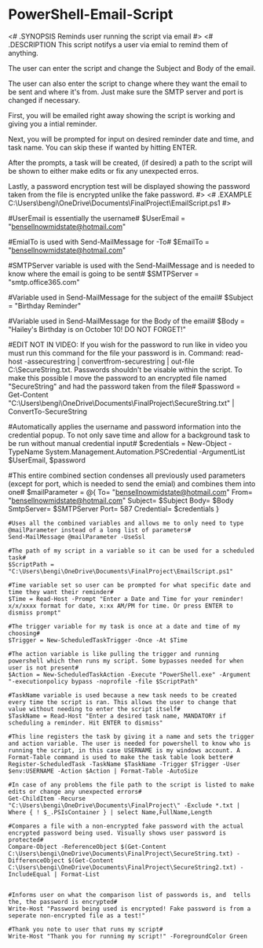 # PowerShell-Email-Script

<#
.SYNOPSIS
Reminds user running the script via email
#>
<#
.DESCRIPTION
This script notifys a user via emial to remind them of anything.

The user can enter the script and change the Subject and Body of the email.

The user can also enter the script to change where they want the email to be sent and where it's from. Just make sure the SMTP server and port is changed if necessary.

First, you will be emailed right away showing the script is working and giving you a intial reminder.

Next, you will be prompted for input on desired reminder date and time, and task name. You can skip these if wanted by hitting ENTER.

After the prompts, a task will be created, (if desired) a path to the script will be shown to either make edits or fix any unexpected erros.

Lastly, a password encryption test will be displayed showing the password taken from the file is encrypted unlike the fake password.
#>
<#
.EXAMPLE
C:\Users\bengi\OneDrive\Documents\FinalProject\EmailScript.ps1
#>

#UserEmail is essentially the username#
$UserEmail = "bensellnowmidstate@hotmail.com"

#EmialTo is used with Send-MailMessage for -To#
$EmailTo = "bensellnowmidstate@hotmail.com"

#SMTPServer variable is used with the Send-MailMessage and is needed to know where the email is going to be sent#
$SMTPServer = "smtp.office365.com"

#Variable used in Send-MailMessage for the subject of the email#
$Subject = "Birthday Reminder"

#Variable used in Send-MailMessage for the Body of the email#
$Body = "Hailey's Birthday is on October 10! DO NOT FORGET!"

#EDIT NOT IN VIDEO: If you wish for the password to run like in video you must run this command for the file your password is in. Command: read-host -assecurestring | convertfrom-securestring | out-file C:\SecureString.txt. Passwords shouldn't be visable within the script. To make this possible I move the password to an encrypted file named "SecureString" and had the password taken from the file#
$password = Get-Content "C:\Users\bengi\OneDrive\Documents\FinalProject\SecureString.txt" | ConvertTo-SecureString

#Automatically applies the username and password information into the credential popup. To not only save time and allow for a background task to be run without manual credential input#
$credentials = New-Object -TypeName System.Management.Automation.PSCredential -ArgumentList $UserEmail, $password

#This entire combined section condenses all previously used parameters (except for port, which is needed to send the emial) and combines them into one#
	$mailParameter = @{
		To= "bensellnowmidstate@hotmail.com"
		From= "bensellnowmidstate@hotmail.com"
		Subject= $Subject
		Body= $Body
		SmtpServer= $SMTPServer
		Port= 587
		Credential= $credentials
	}

	#Uses all the combined variables and allows me to only need to type @mailParameter instead of a long list of parameters#
	Send-MailMessage @mailParameter -UseSsl
	
	#The path of my script in a variable so it can be used for a scheduled task#
	$ScriptPath = "C:\Users\bengi\OneDrive\Documents\FinalProject\EmailScript.ps1"

	#Time variable set so user can be prompted for what specific date and time they want their reminder#
	$Time = Read-Host -Prompt "Enter a Date and Time for your reminder! x/x/xxxx format for date, x:xx AM/PM for time. Or press ENTER to dismiss prompt"

	#The trigger variable for my task is once at a date and time of my choosing#
	$Trigger = New-ScheduledTaskTrigger -Once -At $Time

	#The action variable is like pulling the trigger and running powershell which then runs my script. Some bypasses needed for when user is not present#
	$Action = New-ScheduledTaskAction -Execute "PowerShell.exe" -Argument "-executionpolicy bypass -noprofile -file $ScriptPath"

	#TaskName variable is used because a new task needs to be created every time the script is ran. This allows the user to change that value without needing to enter the script itself#
	$TaskName = Read-Host "Enter a desired task name, MANDATORY if scheduling a reminder. Hit ENTER to dismiss"

	#This line registers the task by giving it a name and sets the trigger and action variable. The user is needed for powershell to know who is running the script, in this case USERNAME is my windows account. A Format-Table command is used to make the task table look better#
	Register-ScheduledTask -TaskName $TaskName -Trigger $Trigger -User $env:USERNAME -Action $Action | Format-Table -AutoSize

	#In case of any problems the file path to the script is listed to make edits or change any unexpected errors#
	Get-ChildItem -Recurse "C:\Users\bengi\OneDrive\Documents\FinalProject\" -Exclude *.txt | Where { ! $_.PSIsContainer } | select Name,FullName,Length

	#Compares a file with a non-encrypted fake password with the actual encrypted password being used. Visually shows user password is protected#
	Compare-Object -ReferenceObject $(Get-Content C:\Users\bengi\OneDrive\Documents\FinalProject\SecureString.txt) -DifferenceObject $(Get-Content C:\Users\bengi\OneDrive\Documents\FinalProject\SecureString2.txt) -IncludeEqual | Format-List


	#Informs user on what the comparison list of passwords is, and  tells the, the password is encrypted#
	Write-Host "Password being used is encrypted! Fake password is from a seperate non-encrypted file as a test!"

	#Thank you note to user that runs my script#
	Write-Host "Thank you for running my script!" -ForegroundColor Green
